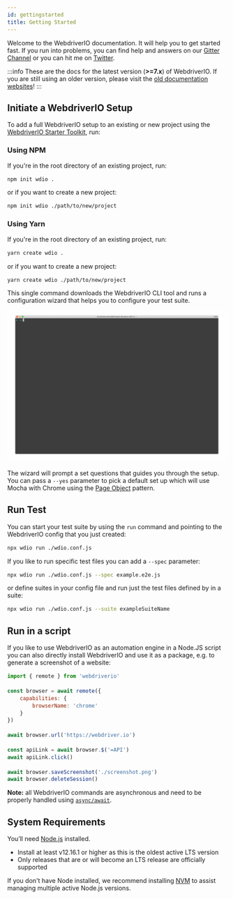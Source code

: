 ```yaml
---
id: gettingstarted
title: Getting Started
---
```


Welcome to the WebdriverIO documentation. It will help you to get started fast. If you run into problems, you can find help and answers on our [Gitter Channel](https://gitter.im/webdriverio/webdriverio) or you can hit me on [Twitter](https://twitter.com/webdriverio).

:::info
These are the docs for the latest version (__>=7.x__) of WebdriverIO. If you are still using an older version, please visit the [old documentation websites](/versions)!
:::

## Initiate a WebdriverIO Setup

To add a full WebdriverIO setup to an existing or new project using the [WebdriverIO Starter Toolkit](https://www.npmjs.com/package/create-wdio), run:

### Using NPM

If you're in the root directory of an existing project, run:

```sh
npm init wdio .
```

or if you want to create a new project:

```sh
npm init wdio ./path/to/new/project
```

### Using Yarn

If you're in the root directory of an existing project, run:

```sh
yarn create wdio .
```

or if you want to create a new project:

```sh
yarn create wdio ./path/to/new/project
```

This single command downloads the WebdriverIO CLI tool and runs a configuration wizard that helps you to configure your test suite.

![Set Up](../static/img/setup.gif)

The wizard will prompt a set questions that guides you through the setup. You can pass a `--yes` parameter to pick a default set up which will use Mocha with Chrome using the [Page Object](https://martinfowler.com/bliki/PageObject.html) pattern.

## Run Test

You can start your test suite by using the `run` command and pointing to the WebdriverIO config that you just created:

```sh
npx wdio run ./wdio.conf.js
```

If you like to run specific test files you can add a `--spec` parameter:

```sh
npx wdio run ./wdio.conf.js --spec example.e2e.js
```

or define suites in your config file and run just the test files defined by in a suite:

```sh
npx wdio run ./wdio.conf.js --suite exampleSuiteName
```

## Run in a script

If you like to use WebdriverIO as an automation engine in a Node.JS script you can also directly install WebdriverIO and use it as a package, e.g. to generate a screenshot of a website:

```js
import { remote } from 'webdriverio'

const browser = await remote({
    capabilities: {
        browserName: 'chrome'
    }
})

await browser.url('https://webdriver.io')

const apiLink = await browser.$('=API')
await apiLink.click()

await browser.saveScreenshot('./screenshot.png')
await browser.deleteSession()
```

__Note:__ all WebdriverIO commands are asynchronous and need to be properly handled using [`async/await`](https://javascript.info/async-await).

## System Requirements

You’ll need [Node.js](http://nodejs.org) installed.

- Install at least v12.16.1 or higher as this is the oldest active LTS version
- Only releases that are or will become an LTS release are officially supported

If you don't have Node installed, we recommend installing [NVM](https://github.com/creationix/nvm) to assist managing multiple active Node.js versions.
